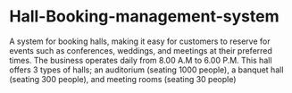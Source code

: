 # Hall-Booking-management-system
A system for booking halls, making it easy for customers to reserve for events such as conferences, weddings, and meetings at their preferred times. The business operates daily from 8.00 A.M to 6.00 P.M. This hall offers 3 types of halls; an auditorium (seating 1000 people), a banquet hall (seating 300 people), and meeting rooms (seating 30 people)
